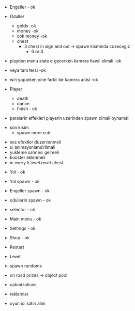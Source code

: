 * Engeller - ok
* Oduller 
  * golds -ok
  * money -ok
  * cok money -ok
  * chest 
    * 3 chest in sign and out -> spawn kisminda cozecegiz
      * 0 or 3
  
* playden menu state e gecerken kamera hawli olmali -ok
* veya tam tersi -ok
* win yaparken yine farkli bir kamera acisi -ok

* Player
  * death
  * dance 
  * finish - ok
  
- paralarin effekleri playerin uzerinden spawn olmali oynamali

* son kisim 
  * spawn more cub 
- ses efektler duzenlenmeli
- ui animayonlandirilmali
- yukleme sahnesi gelmeli
- booster eklenmeli
- in every 5 level reset chest

* Yol - ok
* Yol spawn - ok
* Engeller spawn - ok
* odullerin spawn - ok
* selector - ok

* Main menu - ok
* Settings - ok
* Shop - ok

* Restart
* Level

* spawn randoms
* on road prizes -> object pool
* optimizations
* reklamlar
* oyun ici satin alim

